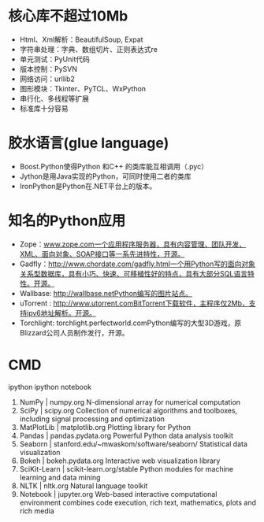 # 核心库不超过10Mb
- Html、Xml解析：BeautifulSoup, Expat
- 字符串处理：字典、数组切片、正则表达式re
- 单元测试：PyUnit代码
- 版本控制：PySVN
- 网络访问：urllib2
- 图形模块：Tkinter、PyTCL、WxPython
- 串行化、多线程等扩展
- 标准库十分容易

# 胶水语言(glue language)
- Boost.Python使得Python 和C++ 的类库能互相调用（.pyc）
- Jython是用Java实现的Python，可同时使用二者的类库
- IronPython是Python在.NET平台上的版本。

# 知名的Python应用
- Zope：www.zope.com一个应用程序服务器，具有内容管理、团队开发、XML、面向对象、SOAP接口等一系先进特性，开源。
- Gadfly：http://www.chordate.com/gadfly.html一个用Python写的面向对象关系型数据库，具有小巧、快速、可移植性好的特点，具有大部分SQL语言特性。开源。
- Wallbase: http://wallbase.netPython编写的图片站点。
- uTorrent : http://www.utorrent.comBitTorrent下载软件，主程序仅2Mb，支持ipv6地址解析。开源。
- Torchlight: torchlight.perfectworld.comPython编写的大型3D游戏，原Blizzard公司人员制作发行，开源。

# CMD
ipython
ipython notebook


1. NumPy | numpy.org
N-dimensional array for numerical computation
2. SciPy | scipy.org
Collection of numerical algorithms and toolboxes,
including signal processing and optimization
3. MatPlotLib | matplotlib.org
Plotting library for Python
4. Pandas | pandas.pydata.org
Powerful Python data analysis toolkit
5. Seaborn | stanford.edu/~mwaskom/software/seaborn/
Statistical data visualization
6. Bokeh | bokeh.pydata.org
Interactive web visualization library
7. SciKit-Learn | scikit-learn.org/stable
Python modules for machine learning and data mining
8. NLTK | nltk.org
Natural language toolkit
9. Notebook | jupyter.org
Web-based interactive computational
environment combines code execution, rich
text, mathematics, plots and rich media
